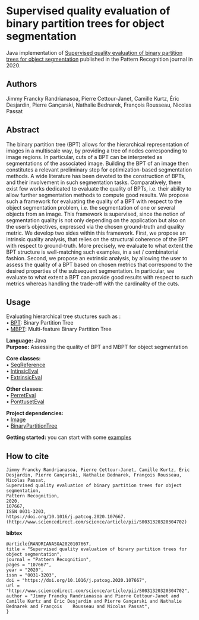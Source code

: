 # Supervised quality evaluation of binary partition trees for object segmentation
Java implementation of [Supervised quality evaluation of binary partition trees for object segmentation](https://www.sciencedirect.com/science/article/pii/S0031320320304702) published in the Pattern Recognition journal in 2020.

## Authors
Jimmy Francky Randrianasoa, Pierre Cettour-Janet, Camille Kurtz, Éric Desjardin, Pierre Gançarski, Nathalie Bednarek, François Rousseau, Nicolas Passat

## Abstract
The binary partition tree (BPT) allows for the hierarchical representation of images in a multiscale way, by providing a tree of nodes corresponding to image regions. In particular, cuts of a BPT can be interpreted as segmentations of the associated image. Building the BPT of an image then constitutes a relevant preliminary step for optimization-based segmentation methods. A wide literature has been devoted to the construction of BPTs, and their involvement in such segmentation tasks. Comparatively, there exist few works dedicated to evaluate the quality of BPTs, i.e. their ability to allow further segmentation methods to compute good results. We propose such a framework for evaluating the quality of a BPT with respect to the object segmentation problem, i.e. the segmentation of one or several objects from an image. This framework is supervised, since the notion of segmentation quality is not only depending on the application but also on the user’s objectives, expressed via the chosen ground-truth and quality metric. We develop two sides within this framework. First, we propose an intrinsic quality analysis, that relies on the structural coherence of the BPT with respect to ground-truth. More precisely, we evaluate to what extent the BPT structure is well-matching such examples, in a set / combinatorial fashion. Second, we propose an extrinsic analysis, by allowing the user to assess the quality of a BPT based on chosen metrics that correspond to the desired properties of the subsequent segmentation. In particular, we evaluate to what extent a BPT can provide good results with respect to such metrics whereas handling the trade-off with the cardinality of the cuts.

## Usage
Evaluating hierarchical tree stuctures such as : </br>
&bull; [BPT](https://github.com/yonmi/BinaryPartitionTree/blob/master/src/standard/sequential/BPT.java):</b> Binary Partition Tree </br>
&bull; [MBPT](https://github.com/yonmi/BinaryPartitionTree/blob/master/src/multi/sequential/MBPT.java):</b> Multi-feature Binary Partition Tree

<b>Language:</b> Java </br>
<b>Purpose:</b> Assessing the quality of BPT and MBPT for object segmentation </br>

<b>Core classes:</b> </br>
&bull; [SegReference](src/evaluation/datastructure/SegReference.java)</br>
&bull; [IntinsicEval](src/evaluation/IntrinsicEval.java) </br>
&bull; [ExtrinsicEval](src/evaluation/ExtrinsicEval.java) </br>

<b>Other classes:</b> </br>
&bull; [PerretEval](src/evaluation/PerretEval.java) </br>
&bull; [PonttusetEval](src/evaluation/PonttusetEval.java) </br>

<b>Project dependencies:</b> </br>
&bull; [Image](https://github.com/yonmi/Image) </br>
&bull; [BinaryPartitionTree](https://github.com/yonmi/BinaryPartitionTree) </br>

<b>Getting started:</b> you can start with some [examples](src/experiences)

## How to cite

    Jimmy Francky Randrianasoa, Pierre Cettour-Janet, Camille Kurtz, Éric Desjardin, Pierre Gançarski, Nathalie Bednarek, François Rousseau, Nicolas Passat,
    Supervised quality evaluation of binary partition trees for object segmentation,
    Pattern Recognition,
    2020,
    107667,
    ISSN 0031-3203,
    https://doi.org/10.1016/j.patcog.2020.107667.
    (http://www.sciencedirect.com/science/article/pii/S0031320320304702)

**bibtex**

    @article{RANDRIANASOA2020107667,
    title = "Supervised quality evaluation of binary partition trees for object segmentation",
    journal = "Pattern Recognition",
    pages = "107667",
    year = "2020",
    issn = "0031-3203",
    doi = "https://doi.org/10.1016/j.patcog.2020.107667",
    url = "http://www.sciencedirect.com/science/article/pii/S0031320320304702",
    author = "Jimmy Francky Randrianasoa and Pierre Cettour-Janet and Camille Kurtz and Éric Desjardin and Pierre Gançarski and Nathalie Bednarek and François    Rousseau and Nicolas Passat",
    }

